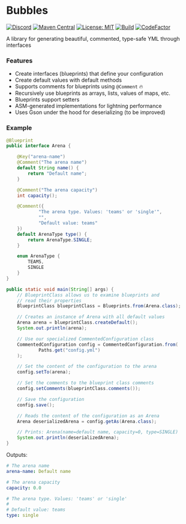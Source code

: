 # Bubbles

[![Discord](https://discord.com/api/guilds/939962855476846614/widget.png)](https://discord.gg/pEGGF785zp)
[![Maven Central](https://img.shields.io/maven-metadata/v/https/repo1.maven.org/maven2/io/github/revxrsal/bubbles/maven-metadata.xml.svg?label=maven%20central&colorB=brightgreen)](https://search.maven.org/artifact/io.github.revxrsal/bubbles)
[![License: MIT](https://img.shields.io/badge/License-MIT-yellow.svg)](https://opensource.org/licenses/MIT)
[![Build](https://github.com/Revxrsal/Bubbles/actions/workflows/gradle.yml/badge.svg)](https://github.com/Revxrsal/Bubbles/actions/workflows/gradle.yml)
[![CodeFactor](https://www.codefactor.io/repository/github/revxrsal/bubbles/badge)](https://www.codefactor.io/repository/github/revxrsal/bubbles)

A library for generating beautiful, commented, type-safe YML through interfaces

### Features
- Create interfaces (blueprints) that define your configuration
- Create default values with default methods
- Supports comments for blueprints using `@Comment` 🔥
- Recursively use blueprints as arrays, lists, values of maps, etc.
- Blueprints support setters
- ASM-generated implementations for lightning performance
- Uses Gson under the hood for deserializing (to be improved)

### Example

```java
@Blueprint
public interface Arena {

    @Key("arena-name")
    @Comment("The arena name")
    default String name() {
        return "Default name";
    }

    @Comment("The arena capacity")
    int capacity();

    @Comment({
            "The arena type. Values: 'teams' or 'single'",
            "",
            "Default value: teams"
    })
    default ArenaType type() {
        return ArenaType.SINGLE;
    }

    enum ArenaType {
        TEAMS,
        SINGLE
    }
}
```

```java
public static void main(String[] args) {
    // BlueprintClass allows us to examine blueprints and
    // read their properties
    BlueprintClass blueprintClass = Blueprints.from(Arena.class);

    // Creates an instance of Arena with all default values
    Arena arena = blueprintClass.createDefault();
    System.out.println(arena);

    // Use our specialized CommentedConfiguration class
    CommentedConfiguration config = CommentedConfiguration.from(
            Paths.get("config.yml")
    );

    // Set the content of the configuration to the arena
    config.setTo(arena);

    // Set the comments to the blueprint class comments
    config.setComments(blueprintClass.comments());

    // Save the configuration
    config.save();

    // Reads the content of the configuration as an Arena
    Arena deserializedArena = config.getAs(Arena.class);

    // Prints: Arena(name=default name, capacity=0, type=SINGLE)
    System.out.println(deserializedArena);
}
```

Outputs:
```yml
# The arena name
arena-name: Default name

# The arena capacity
capacity: 0.0

# The arena type. Values: 'teams' or 'single'
# 
# Default value: teams
type: single
```

